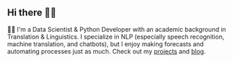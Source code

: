 ## Hi there 👋🏼

👩‍💻 I'm a Data Scientist & Python Developer with an academic background in Translation & Linguistics. I specialize in NLP (especially speech recognition, machine translation, and chatbots), but I enjoy making forecasts and automating processes just as much. Check out my [projects](https://github.com/lorenanda?tab=repositories) and [blog](https://lorenaciutacu.com/).
